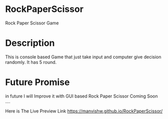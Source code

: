 # RockPaperScissor
Rock Paper Scissor Game

# Description
This is console based Game that just take input
and computer give decision randomly.
It has 5 round.

# Future Promise
in future I will Improve it with GUI based Rock Paper Scissor
Coming Soon ....


Here is The Live Preview Link
https://manvishw.github.io/RockPaperScissor/

